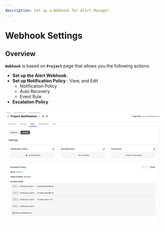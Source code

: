 ```yaml
---
description: Set up a Webhook for Alert Manager
---
```


# Webhook Settings

## Overview

**`Webhook`** is based on **`Project`**  page that allows you the following actions:

* **Set up the Alert Webhook.** 
* **Set up Notification Policy** : View, and Edit 
  * Notification Policy
  * Auto Recovery
  * Event Rule
* **Escalation Policy**

![](../../../.gitbook/assets/screen-shot-2021-06-28-at-10.37.24.png)

